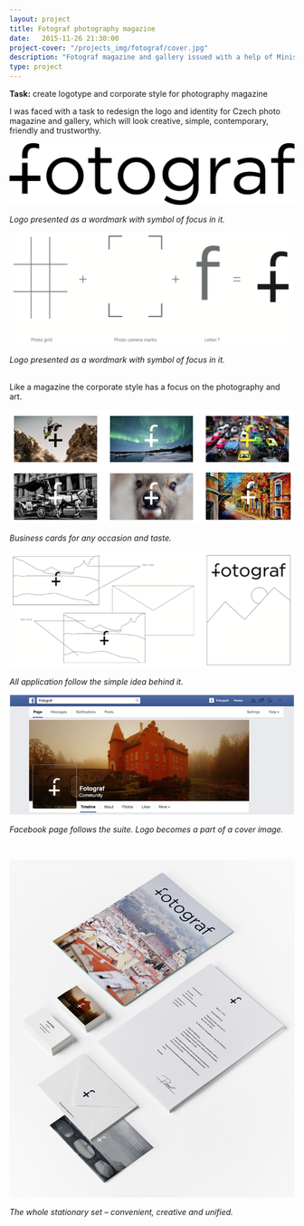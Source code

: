 ```yaml
---
layout: project
title: Fotograf photography magazine
date:   2015-11-26 21:30:00
project-cover: "/projects_img/fotograf/cover.jpg"
description: "Fotograf magazine and gallery issued with a help of Ministers of Culture of Czech Republic."
type: project
---
```


**Task:** create logotype and corporate style for photography magazine<br>

I was faced with a task to redesign the logo and identity for Czech photo magazine and gallery, which will look creative, simple, contemporary, friendly and trustworthy.

<span class="p600 phero">![fotograf logo](/projects_img/fotograf/logo.png)</span>

<span class="p-center">*Logo presented as a wordmark with symbol of focus in it.*</span>

<span class="p500">![fotograf logo explained](/projects_img/fotograf/rules.png)</span>

<span class="p-center">*Logo presented as a wordmark with symbol of focus in it.*</span>

<br>
Like a magazine the corporate style has a focus on the photography and art.

<span class="p700">![fotograf logo](/projects_img/fotograf/bcards.png)</span>

<span class="p-center">*Business cards for any occasion and taste.*</span>
<br>

<span class="p600">![fotograf logo](/projects_img/fotograf/rules-cid.png)</span>

<span class="p-center">*All application follow the simple idea behind it.*</span>


<span class="p600">![fotograf logo](/projects_img/fotograf/fb.png)</span>

<span class="p-center">*Facebook page follows the suite. Logo becomes a part of a cover image.*</span>

<br>

<span class="p700">![fotograf logo](/projects_img/fotograf/stationary.png)</span>

<span class="p-center">*The whole stationary set – convenient, creative and unified.*</span>
